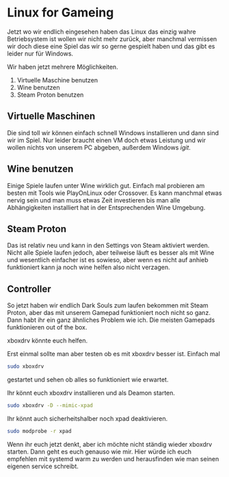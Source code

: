 # Linux for Gameing 
Jetzt wo wir endlich eingesehen haben das Linux das einzig wahre Betriebsystem
ist wollen wir nicht mehr zurück, aber manchmal vermissen wir doch diese eine
Spiel das wir so gerne gespielt haben und das gibt es leider nur für Windows.

Wir haben jetzt mehrere Möglichkeiten.

1. Virtuelle Maschine benutzen
2. Wine benutzen
3. Steam Proton benutzen

## Virtuelle Maschinen
Die sind toll wir können einfach schnell Windows installieren und dann sind wir
im Spiel. Nur leider braucht einen VM doch etwas Leistung und wir wollen nichts
von unserem PC abgeben, außerdem Windows *igit*.

## Wine benutzen
Einige Spiele laufen unter Wine wirklich gut. Einfach mal probieren am besten
mit Tools wie PlayOnLinux oder Crossover. Es kann manchmal etwas nervig sein
und man muss etwas Zeit investieren bis man alle Abhängigkeiten installiert hat
in der Entsprechenden Wine Umgebung.

## Steam Proton
Das ist relativ neu und kann in den Settings von Steam aktiviert werden. Nicht
alle Spiele laufen jedoch, aber teilweise läuft es besser als mit Wine und
wesentlich einfacher ist es sowieso, aber wenn es nicht auf anhieb funktioniert
kann ja noch wine helfen also nicht verzagen.

## Controller
So jetzt haben wir endlich Dark Souls zum laufen bekommen mit Steam Proton, aber
das mit unserem Gamepad funktioniert noch nicht so ganz. Dann habt ihr ein ganz
ähnliches Problem wie ich. Die meisten Gamepads funktionieren out of the box.

xboxdrv könnte euch helfen.

Erst einmal sollte man aber testen ob es mit xboxdrv besser ist.
Einfach mal
```sh
sudo xboxdrv
```
gestartet und sehen ob alles so funktioniert wie erwartet.

Ihr könnt euch xboxdrv installieren und als Deamon starten.
```sh
sudo xboxdrv -D --mimic-xpad
```
Ihr könnt auch sicherheitshalber noch xpad deaktivieren.
```sh
sudo modprobe -r xpad
```

Wenn ihr euch jetzt denkt, aber ich möchte nicht ständig wieder xboxdrv starten.
Dann geht es euch genauso wie mir. Hier würde ich euch empfehlen mit systemd
warm zu werden und herausfinden wie man seinen eigenen service schreibt.
